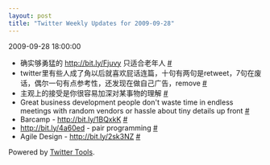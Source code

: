 ```yaml
---
layout: post
title: "Twitter Weekly Updates for 2009-09-28"
---
```


<p class='meta'>2009-09-28 18:00:00</p>

<ul class="aktt_tweet_digest">
	<li>确实够勇猛的 <a href="http://bit.ly/Fjuvy" rel="nofollow">http://bit.ly/Fjuvy</a> 只适合老年人 <a href="http://twitter.com/Joshua_C/statuses/4415500118">#</a></li>
	<li>twitter里有些人成了角以后就喜欢屁话连篇，十句有两句是retweet，7句在废话，偶尔一句有点参考性，还发现在做自己广告，remove <a href="http://twitter.com/Joshua_C/statuses/4366929469">#</a></li>
	<li>主观上的接受是你很容易加深对某事物的理解 <a href="http://twitter.com/Joshua_C/statuses/4314333128">#</a></li>
	<li>Great business development people don&#39;t waste time in endless meetings with random vendors or hassle about tiny details up front <a href="http://twitter.com/Joshua_C/statuses/4313947566">#</a></li>
	<li>Barcamp - <a href="http://bit.ly/1BQxkK" rel="nofollow">http://bit.ly/1BQxkK</a> <a href="http://twitter.com/Joshua_C/statuses/4166033822">#</a></li>
	<li><a href="http://bit.ly/4a60ed" rel="nofollow">http://bit.ly/4a60ed</a> - pair programming <a href="http://twitter.com/Joshua_C/statuses/4164232834">#</a></li>
	<li>Agile Design - <a href="http://bit.ly/2sk3NZ" rel="nofollow">http://bit.ly/2sk3NZ</a> <a href="http://twitter.com/Joshua_C/statuses/4160730877">#</a></li>
</ul>
<p class="aktt_credit">Powered by <a href="http://alexking.org/projects/wordpress">Twitter Tools</a>.</p>